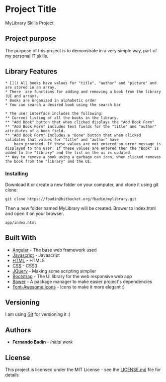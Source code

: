 # Project Title

MyLibrary Skills Project

## Project purpose

The purpose of this project is to demonstrate in a very simple way, part of my personal IT skills.

## Library Features
	
	* []() All books have values for "title", "author" and "picture" and are stored in an array.
	* There  are functions for adding and removing a book from the library (UI and array).
	* Books are organized in alphabetic order
	* You can search a desired book using the search bar
	
	* The user interface includes the following:
	** Current listing of all the books in the library.
	** "Add Book" button that when clicked displays the "Add Book Form"
	** "Add Book Form" includes text fields for the "title" and "author" attributes of a book field.
	** "Add Book Form" includes a "Done" button that when clicked validates that values for "title" and "author" have 
		been provided. If these values are not entered an error message is displayed to the user. If these values are entered then the "Book" is added to the "library" and the list on the ui is updated.
	** Way to remove a book using a garbage can icon, when clicked removes the book from the "library" and the UI.


### Installing

Download it or create a new folder on your computer, and clone it using git clone:

```
git clone https://fbadin@bitbucket.org/fbadin/mylibrary.git 
```

Then a new folder named MyLibrary will be created.
Brower to index.html and open it on your browser.

```
app/index.html
```

## Built With

* [Angular](https://angularjs.org/) -  The base web framework used
* [Javascript](https://www.javascript.com/) - Javascript
* [HTML](http://html.com/) - HTML5
* [CSS](https://www.w3schools.com/cssref/) - CSS3
* [JQuery](https://jquery.com/) - Making some scripting simplier
* [Bootstrap](http://getbootstrap.com/) - The UI library for the web responsive web app
* [Bower](https://bower.io/) - A package manager to make easier project's dependencies
* [Font-Awesome Icons](http://fontawesome.io/icons/) - Icons to make it more elegant :)


## Versioning

I am using [Git]() for versioning it :)

## Authors

* **Fernando Badin** - *Initial work* 

## License

This project is licensed under the MIT License - see the [LICENSE.md](LICENSE.md) file for details
